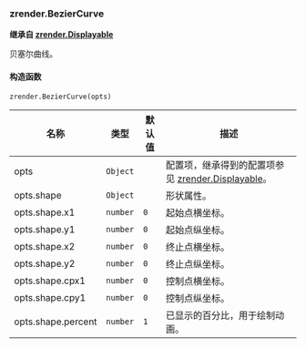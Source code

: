 ---
---

### zrender.BezierCurve

**继承自 [zrender.Displayable](#zrenderdisplayable)**

贝塞尔曲线。

#### 构造函数

`zrender.BezierCurve(opts)`

|名称|类型|默认值|描述|
|---|---|---|---|
|opts|`Object`||配置项，继承得到的配置项参见 [zrender.Displayable](#zrenderdisplayable)。|
|opts.shape|`Object`||形状属性。|
|opts.shape.x1|`number`|`0`|起始点横坐标。|
|opts.shape.y1|`number`|`0`|起始点纵坐标。|
|opts.shape.x2|`number`|`0`|终止点横坐标。|
|opts.shape.y2|`number`|`0`|终止点纵坐标。|
|opts.shape.cpx1|`number`|`0`|控制点横坐标。|
|opts.shape.cpy1|`number`|`0`|控制点纵坐标。|
|opts.shape.percent|`number`|`1`|已显示的百分比，用于绘制动画。|
